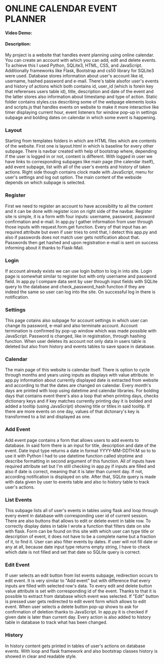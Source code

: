 # ONLINE CALENDAR EVENT PLANNER
#### Video Demo:  <URL HERE>
#### Description:
My project is a website that handles event planning using online calendar. You can create an account with which you can add, edit and delete events. To achieve this I used Python, SQLite3, HTML, CSS, and JavaScript. Additionally frameworks like Flask, Bootstrap and cs50 library for SQLite3 were used. Database stores information about user's account like id, username, hashed password and e-mail. There's table alsofor user's events and history of actions which both contains id, user_id (which is forein key that referenses users table id), title, description and date of the event and the latter stores also information about timestamp and type of action. Static folder contains styles.css describing some of the webpage elements looks and scripts.js that handles events on website to make it more interactive like timer displaying current hour, event listeners for window pop-up in settings subpage and bolding dates on calendar in which some event is happening.
### Layout
Starting from templates folders in which are HTML files which are contents of the website. First one is layout.html in which is baseline for every other subpage. There is navbar created with help of bootstrap where, depending if the user is logged in or not, content is different. With logged in user we have links to corresponding subpages like main page (the calendar itself), add event subpage, list with all of the user's events and history of taken actions. Right side though contains clock made with JavaScript, menu for user's settings and log out option. The main content of the webside depends on which subpage is selected.
### Register
First we need to register an account to have accesibility to all the content and it can be done with register icon on right side of the navbar. Register site is simple, it is a form with four inputs: username, password, password confirmation and e-mail. In app.py I gather information from user through those inputs with request.form.get function. Every of that input has an required attribute but even if user tries to omit that, I detect this app.py and also if passwords does not match user gets notification about that. Passwords then get hashed and upon registration e-mail is sent on success informing about it thanks to Flask-Mail.
### Login
If account already exists we can use login button to log in into site. Login page is somewhat similar to register but with only username and password field. In app.py I compare data sent by user through input fields with SQLite query to the database and check_password_hash function if they are indeed the same so user can log into the site. On successful log in there is notification.
### Settings
This page cotains also subpage for account settings in which user can change its password, e-mail and also terminate account. Account termination is confirmed by pop-up window which was made possible with JavaScript. Password is changed, like in registration, through hashing function. When user deletes its account not only data in users table is deleted but also from history and events tables to save space in database.
### Calendar
The main page of this website is calendar itself. There is option to cycle through months and years using inputs as displays with value attribute. In app.py information about currently displayed date is extracted from website and according to that the dates are changed on calendar. Every month's days are printed with loop using datetime and calendar libraries. For bolding days that contains event there's also a loop that when printing days, checks dictionary keys and if key matches currently printing day it is bolded and added a tooltip (using JavaScript) showing title or titles in said tooltip. If there are more events on one day, values of that dictonary's key is transformed to a list and displayed as one.
### Add Event
Add event page contains a form that allows users to add events to database. In said form there is an input for title, description and date of the event. Date input type returns a date in format YYYY-MM-DDTH:M so to to use it with Python I had to use datetime function called strptime and describe formatting in second argument of this function. All of inputs have required attribute set but I'm still checking in app.py if inputs are filled and also if date is correct, meaning that it is later than current day. If not, according notification is displayed on site. After that, SQLite query is made with data given by user to events table and also to history table to track user's actions.
### List Events
This subpage lists all of user's events in tables using flask and loop through every event in database with corresponding user id of current session. There are also buttons that allows to edit or delete event in table row. To correctly display dates in table I wrote a function that filters date on site with flask. Form can be found on this site with which user can type title or description of event, it does not have to be a complete name but a fraction of it, to find it. User can also filter events by dates. If user will not fill date or any at all, because date input type returns empty string, I have to check which date is not filled and set that date so SQLite query is correct. 
### Edit Event
If user selects an edit button from list events subpage, redirection occurs to edit event. It is very similar to "Add event" but with difference that every inputs are filled with selected row's data. To every edit and delete button value attribute is set with corresponding id of the event. Thanks to that it is possible to extract from database which event was selected. If "Edit" button is pressed user gets redirected to edit event form which allows to edit event. When user selects a delete button pop-up shows to ask for confirmation of deletion thanks to JavaScript. In app.py it is checked if given date is later than current day. Every action is also added to history table in database to track what has been changed.
### History
In history content gets printed in tables of user's actions on database events. With loop and flask framework and also bootstrap classes history is showed in clear and readable style.